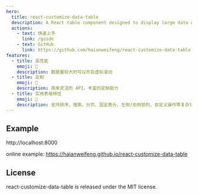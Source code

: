 ```yaml
---
hero:
  title: react-customize-data-table
  description: A React table component designed to display large data with high performance.
  actions:
    - text: 快速上手
      link: /guide
    - text: GitHub
      link: https://github.com/haianweifeng/react-customize-data-table
features:
  - title: 高性能
    emoji: 🚀
    description: 数据量较大时可以开启虚拟滚动
  - title: 定制
    emoji: 🎨
    description: 简单灵活的 API，丰富的定制能力
  - title: 实用表格特性
    emoji: 💎
    description: 支持排序、搜索、分页、固定表头、左侧/右侧锁列、自定义操作等复杂功能
---
```


## Example

http://localhost:8000

online example: https://haianweifeng.github.io/react-customize-data-table

## License

react-customize-data-table is released under the MIT license.

<style>
.dumi-default-hero-title {
    font-size: 72px;
}
</style>
